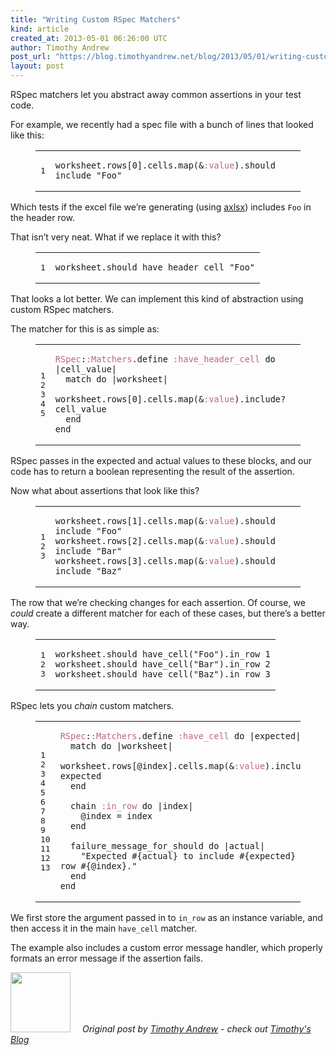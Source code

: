 ```yaml
---
title: "Writing Custom RSpec Matchers"
kind: article
created_at: 2013-05-01 06:26:00 UTC
author: Timothy Andrew
post_url: "https://blog.timothyandrew.net/blog/2013/05/01/writing-custom-rspec-matchers/"
layout: post
---
```

<p>RSpec matchers let you abstract away common assertions in your test code.</p>

<p>For example, we recently had a spec file with a bunch of lines that looked like this:</p>

<figure class='code'><figcaption><span></span></figcaption><div class="highlight"><table><tr><td class="gutter"><pre class="line-numbers"><span class='line-number'>1</span>
</pre></td><td class='code'><pre><code class='ruby'><span class='line'><span class="n">worksheet</span><span class="o">.</span><span class="n">rows</span><span class="o">[</span><span class="mi">0</span><span class="o">].</span><span class="n">cells</span><span class="o">.</span><span class="n">map</span><span class="p">(</span><span class="o">&amp;</span><span class="ss">:value</span><span class="p">)</span><span class="o">.</span><span class="n">should</span> <span class="kp">include</span> <span class="s2">&quot;Foo&quot;</span>
</span></code></pre></td></tr></table></div></figure>


<p>Which tests if the excel file we&#8217;re generating (using <a href="https://github.com/randym/axlsx">axlsx</a>) includes <code>Foo</code> in the header row.</p>

<p>That isn&#8217;t very neat. What if we replace it with this?</p>

<figure class='code'><figcaption><span></span></figcaption><div class="highlight"><table><tr><td class="gutter"><pre class="line-numbers"><span class='line-number'>1</span>
</pre></td><td class='code'><pre><code class='ruby'><span class='line'><span class="n">worksheet</span><span class="o">.</span><span class="n">should</span> <span class="n">have_header_cell</span> <span class="s2">&quot;Foo&quot;</span>
</span></code></pre></td></tr></table></div></figure>


<p>That looks a lot better. We can implement this kind of abstraction using custom RSpec matchers.</p>

<p>The matcher for this is as simple as:</p>

<figure class='code'><figcaption><span></span></figcaption><div class="highlight"><table><tr><td class="gutter"><pre class="line-numbers"><span class='line-number'>1</span>
<span class='line-number'>2</span>
<span class='line-number'>3</span>
<span class='line-number'>4</span>
<span class='line-number'>5</span>
</pre></td><td class='code'><pre><code class='ruby'><span class='line'><span class="ss">RSpec</span><span class="p">:</span><span class="ss">:Matchers</span><span class="o">.</span><span class="n">define</span> <span class="ss">:have_header_cell</span> <span class="k">do</span> <span class="o">|</span><span class="n">cell_value</span><span class="o">|</span>
</span><span class='line'>  <span class="n">match</span> <span class="k">do</span> <span class="o">|</span><span class="n">worksheet</span><span class="o">|</span>
</span><span class='line'>    <span class="n">worksheet</span><span class="o">.</span><span class="n">rows</span><span class="o">[</span><span class="mi">0</span><span class="o">].</span><span class="n">cells</span><span class="o">.</span><span class="n">map</span><span class="p">(</span><span class="o">&amp;</span><span class="ss">:value</span><span class="p">)</span><span class="o">.</span><span class="n">include?</span> <span class="n">cell_value</span>
</span><span class='line'>  <span class="k">end</span>
</span><span class='line'><span class="k">end</span>
</span></code></pre></td></tr></table></div></figure>


<p>RSpec passes in the expected and actual values to these blocks, and our code has to return a boolean representing the result of the assertion.</p>

<p>Now what about assertions that look like this?</p>

<figure class='code'><figcaption><span></span></figcaption><div class="highlight"><table><tr><td class="gutter"><pre class="line-numbers"><span class='line-number'>1</span>
<span class='line-number'>2</span>
<span class='line-number'>3</span>
</pre></td><td class='code'><pre><code class='ruby'><span class='line'><span class="n">worksheet</span><span class="o">.</span><span class="n">rows</span><span class="o">[</span><span class="mi">1</span><span class="o">].</span><span class="n">cells</span><span class="o">.</span><span class="n">map</span><span class="p">(</span><span class="o">&amp;</span><span class="ss">:value</span><span class="p">)</span><span class="o">.</span><span class="n">should</span> <span class="kp">include</span> <span class="s2">&quot;Foo&quot;</span>
</span><span class='line'><span class="n">worksheet</span><span class="o">.</span><span class="n">rows</span><span class="o">[</span><span class="mi">2</span><span class="o">].</span><span class="n">cells</span><span class="o">.</span><span class="n">map</span><span class="p">(</span><span class="o">&amp;</span><span class="ss">:value</span><span class="p">)</span><span class="o">.</span><span class="n">should</span> <span class="kp">include</span> <span class="s2">&quot;Bar&quot;</span>
</span><span class='line'><span class="n">worksheet</span><span class="o">.</span><span class="n">rows</span><span class="o">[</span><span class="mi">3</span><span class="o">].</span><span class="n">cells</span><span class="o">.</span><span class="n">map</span><span class="p">(</span><span class="o">&amp;</span><span class="ss">:value</span><span class="p">)</span><span class="o">.</span><span class="n">should</span> <span class="kp">include</span> <span class="s2">&quot;Baz&quot;</span>
</span></code></pre></td></tr></table></div></figure>


<p>The row that we&#8217;re checking changes for each assertion. Of course, we <em>could</em> create a different matcher for each of these cases, but there&#8217;s a better way.</p>

<figure class='code'><figcaption><span></span></figcaption><div class="highlight"><table><tr><td class="gutter"><pre class="line-numbers"><span class='line-number'>1</span>
<span class='line-number'>2</span>
<span class='line-number'>3</span>
</pre></td><td class='code'><pre><code class='ruby'><span class='line'><span class="n">worksheet</span><span class="o">.</span><span class="n">should</span> <span class="n">have_cell</span><span class="p">(</span><span class="s2">&quot;Foo&quot;</span><span class="p">)</span><span class="o">.</span><span class="n">in_row</span> <span class="mi">1</span>
</span><span class='line'><span class="n">worksheet</span><span class="o">.</span><span class="n">should</span> <span class="n">have_cell</span><span class="p">(</span><span class="s2">&quot;Bar&quot;</span><span class="p">)</span><span class="o">.</span><span class="n">in_row</span> <span class="mi">2</span>
</span><span class='line'><span class="n">worksheet</span><span class="o">.</span><span class="n">should</span> <span class="n">have_cell</span><span class="p">(</span><span class="s2">&quot;Baz&quot;</span><span class="p">)</span><span class="o">.</span><span class="n">in_row</span> <span class="mi">3</span>
</span></code></pre></td></tr></table></div></figure>


<p>RSpec lets you <em>chain</em> custom matchers.</p>

<figure class='code'><figcaption><span></span></figcaption><div class="highlight"><table><tr><td class="gutter"><pre class="line-numbers"><span class='line-number'>1</span>
<span class='line-number'>2</span>
<span class='line-number'>3</span>
<span class='line-number'>4</span>
<span class='line-number'>5</span>
<span class='line-number'>6</span>
<span class='line-number'>7</span>
<span class='line-number'>8</span>
<span class='line-number'>9</span>
<span class='line-number'>10</span>
<span class='line-number'>11</span>
<span class='line-number'>12</span>
<span class='line-number'>13</span>
</pre></td><td class='code'><pre><code class='ruby'><span class='line'><span class="ss">RSpec</span><span class="p">:</span><span class="ss">:Matchers</span><span class="o">.</span><span class="n">define</span> <span class="ss">:have_cell</span> <span class="k">do</span> <span class="o">|</span><span class="n">expected</span><span class="o">|</span>
</span><span class='line'>  <span class="n">match</span> <span class="k">do</span> <span class="o">|</span><span class="n">worksheet</span><span class="o">|</span>
</span><span class='line'>    <span class="n">worksheet</span><span class="o">.</span><span class="n">rows</span><span class="o">[</span><span class="vi">@index</span><span class="o">].</span><span class="n">cells</span><span class="o">.</span><span class="n">map</span><span class="p">(</span><span class="o">&amp;</span><span class="ss">:value</span><span class="p">)</span><span class="o">.</span><span class="n">include?</span> <span class="n">expected</span>
</span><span class='line'>  <span class="k">end</span>
</span><span class='line'>
</span><span class='line'>  <span class="n">chain</span> <span class="ss">:in_row</span> <span class="k">do</span> <span class="o">|</span><span class="n">index</span><span class="o">|</span>
</span><span class='line'>    <span class="vi">@index</span> <span class="o">=</span> <span class="n">index</span>
</span><span class='line'>  <span class="k">end</span>
</span><span class='line'>
</span><span class='line'>  <span class="n">failure_message_for_should</span> <span class="k">do</span> <span class="o">|</span><span class="n">actual</span><span class="o">|</span>
</span><span class='line'>    <span class="s2">&quot;Expected </span><span class="si">#{</span><span class="n">actual</span><span class="si">}</span><span class="s2"> to include </span><span class="si">#{</span><span class="n">expected</span><span class="si">}</span><span class="s2"> at row </span><span class="si">#{</span><span class="vi">@index</span><span class="si">}</span><span class="s2">.&quot;</span>
</span><span class='line'>  <span class="k">end</span>
</span><span class='line'><span class="k">end</span>
</span></code></pre></td></tr></table></div></figure>


<p>We first store the argument passed in to <code>in_row</code> as an instance variable, and then access it in the main <code>have_cell</code> matcher.</p>

<p>The example also includes a custom error message handler, which properly formats an error message if the assertion fails.</p>
<div class="author">
  <img src="https://nilenso.com/images/alumni/tim.webp" style="width: 96px; height: 96;">
  <span style=" padding: 32px 15px;">
    <i>Original post by <a href="http://twitter.com/timothyandrew">Timothy Andrew</a> - check out <a href="https://blog.timothyandrew.net/">Timothy&#39;s Blog</a></i>
  </span>
</div>
